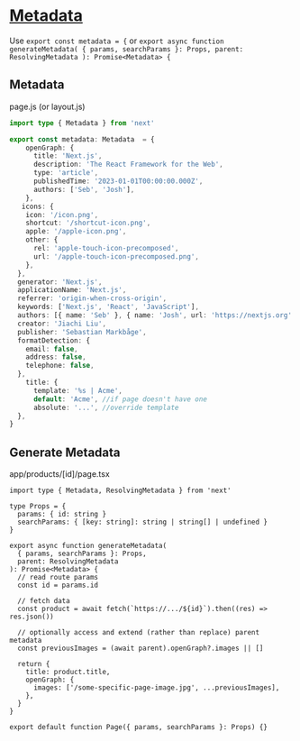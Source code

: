 # [Metadata](https://nextjs.org/docs/app/api-reference/functions/generate-metadata#generatemetadata-function)

Use `export const metadata = {` or `export async function generateMetadata(
  { params, searchParams }: Props,
  parent: ResolvingMetadata
): Promise<Metadata> {`

## Metadata

page.js (or layout.js)

```ts
import type { Metadata } from 'next'

export const metadata: Metadata  = {
    openGraph: {
      title: 'Next.js',
      description: 'The React Framework for the Web',
      type: 'article',
      publishedTime: '2023-01-01T00:00:00.000Z',
      authors: ['Seb', 'Josh'],
    },
   icons: {
    icon: '/icon.png',
    shortcut: '/shortcut-icon.png',
    apple: '/apple-icon.png',
    other: {
      rel: 'apple-touch-icon-precomposed',
      url: '/apple-touch-icon-precomposed.png',
    },
  },
  generator: 'Next.js',
  applicationName: 'Next.js',
  referrer: 'origin-when-cross-origin',
  keywords: ['Next.js', 'React', 'JavaScript'],
  authors: [{ name: 'Seb' }, { name: 'Josh', url: 'https://nextjs.org' }],
  creator: 'Jiachi Liu',
  publisher: 'Sebastian Markbåge',
  formatDetection: {
    email: false,
    address: false,
    telephone: false,
  },
    title: {
      template: '%s | Acme',
      default: 'Acme', //if page doesn't have one
      absolute: '...', //override template
  },
}
```

## Generate Metadata

app/products/[id]/page.tsx

```tsx
import type { Metadata, ResolvingMetadata } from 'next'
 
type Props = {
  params: { id: string }
  searchParams: { [key: string]: string | string[] | undefined }
}
 
export async function generateMetadata(
  { params, searchParams }: Props,
  parent: ResolvingMetadata
): Promise<Metadata> {
  // read route params
  const id = params.id
 
  // fetch data
  const product = await fetch(`https://.../${id}`).then((res) => res.json())
 
  // optionally access and extend (rather than replace) parent metadata
  const previousImages = (await parent).openGraph?.images || []
 
  return {
    title: product.title,
    openGraph: {
      images: ['/some-specific-page-image.jpg', ...previousImages],
    },
  }
}
 
export default function Page({ params, searchParams }: Props) {}
```

